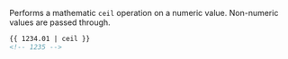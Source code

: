Performs a mathematic `ceil` operation on a numeric value. Non-numeric values are passed through.

```html
{{ 1234.01 | ceil }}
<!-- 1235 -->
```
